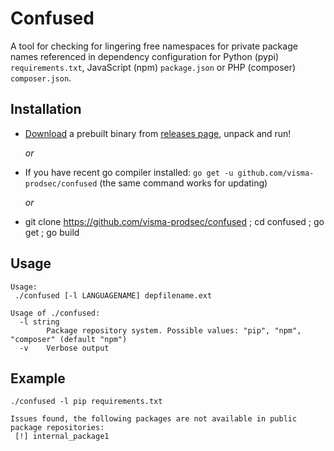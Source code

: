 # Confused

A tool for checking for lingering free namespaces for private package names referenced in dependency configuration
for Python (pypi) `requirements.txt`, JavaScript (npm) `package.json` or PHP (composer) `composer.json`.


## Installation

- [Download](https://github.com/visma-prodsec/confused/releases/latest) a prebuilt binary from [releases page](https://github.com/visma-prodsec/confused/releases/latest), unpack and run!

  _or_
- If you have recent go compiler installed: `go get -u github.com/visma-prodsec/confused` (the same command works for updating)

  _or_
- git clone https://github.com/visma-prodsec/confused ; cd confused ; go get ; go build

## Usage
```
Usage:
 ./confused [-l LANGUAGENAME] depfilename.ext

Usage of ./confused:
  -l string
        Package repository system. Possible values: "pip", "npm", "composer" (default "npm")
  -v    Verbose output

```

## Example
```
./confused -l pip requirements.txt

Issues found, the following packages are not available in public package repositories:
 [!] internal_package1
```
